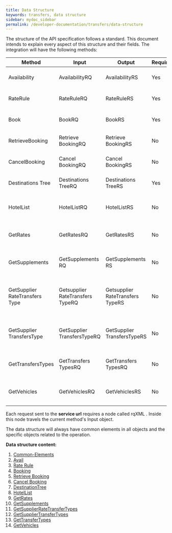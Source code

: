```yaml
---
title: Data Structure
keywords: transfers, data structure
sidebar: mydoc_sidebar
permalink: /developer-documentation/transfers/data-structure
---
```


The structure of the API specification follows a standard. This document
intends to explain every aspect of this structure and their fields. The
integration will have the following methods:

 

| **Method**		| **Input**		| **Output**		|  **Required**	| **Description**				| **Endpoint**					|
| --------------------- | --------------------- | --------------------- | ------------- | --------------------------------------------- | --------------------------------------------- |
| Availability		| AvailabilityRQ	| AvailabilityRS	| Yes		| Makes an availability search   		| Transfers Booking Endpoint                    |
| RateRule		| RateRuleRQ		| RateRuleRS		| Yes 		| Makes a pre-booking      			| Transfers Booking Endpoint			|
| Book    		| BookRQ   		| BookRS   		| Yes 		| Creates a booking        			| Transfers Booking Endpoint			|
| RetrieveBooking	| Retrieve BookingRQ	| Retrieve BookingRS	| No  		| Retrieves Booking details			| Transfers Booking Endpoint			|
| CancelBooking		| Cancel BookingRQ	| Cancel BookingRS	| No  		| Cancels a booking        			| Transfers Booking Endpoint			|
| Destinations Tree	| Destinations TreeRQ	| Destinations TreeRS	| Yes 		| Gets a hierarchical list of destinations	| Transfers Booking Endpoint			|
| HotelList		| HotelListRQ		| HotelListRS		| No  		| Gets a list of the hotels with a basic information | Transfers Booking Endpoint		|
| GetRates		| GetRatesRQ		| GetRatesRS		| No  		| Gets a list of the rates with a basic information | Transfers Booking Endpoint		|
| GetSupplements	| GetSupplements RQ	| GetSupplements RS	| No  		| Gets a list of the supplements with a basic information | Transfers Booking Endpoint		|
| GetSupplier RateTransfers Type | Getsupplier RateTransfers TypeRQ | Getsupplier RateTransfers TypeRS | No | Gets a list of the types of suppliers transfers rates with a basicinformation | Transfers Booking Endpoint |
| GetSupplier TransfersType | GetSupplier TransfersTypeRQ | GetSupplier TransfersTypeRS | No | Gets a list of the suppliers transfers types with a basic information | Transfers Booking Endpoint |
| GetTransfersTypes  	| GetTransfers TypesRQ	| GetTransfers TypesRQ	| No  		| Gets a list of the transfers types with a basic information | Transfers Booking Endpoint	|
| GetVehicles     	| GetVehiclesRQ		| GetVehiclesRS		| No  		| Gets a list of the vehicles with a basic information | Transfers Booking Endpoint		|
                             


Each request sent to the **service url** requires a node called rqXML .
Inside this node travels the current method's Input object.

The data structure will always have common elements in all objects and
the specific objects related to the operation.



**Data structure content:**

1. [Common-Elements](/developer-documentation/transfers/DSF/common-elements)
2. [Avail](/developer-documentation/transfers/DSF/avail)
3. [Rate Rule](/developer-documentation/transfers/DSF/rate-rule)
4. [Booking](/developer-documentation/transfers/DSF/reservation)
5. [Retrieve Booking](/developer-documentation/transfers/DSF/retrieve-booking)
6. [Cancel Booking](/developer-documentation/transfers/DSF/cancel-booking)
7. [DestinationTree](/developer-documentation/transfers/DSF/destionationtree)
8. [HotelList](/developer-documentation/transfers/DSF/hotel-list)
9. [GetRates](/developer-documentation/transfers/DSF/GetRates)
10. [GetSupplements](/developer-documentation/transfers/DSF/GetSupplements)
11. [GetSupplierRateTransferTypes](/developer-documentation/transfers/DSF/GetSupplierRateTransfersTypes)
12. [GetSupplierTransferTypes](/developer-documentation/transfers/DSF/GetSupplierTransferTypes)
13. [GetTransferTypes](/developer-documentation/transfers/DSF/GetTransferTypes)
14. [GetVehicles](/developer-documentation/transfers/DSF/GetVehicles)





